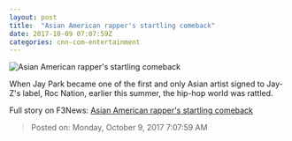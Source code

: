 ```yaml
---
layout: post
title:  "Asian American rapper's startling comeback"
date: 2017-10-09 07:07:59Z
categories: cnn-com-entertainment
---
```


![Asian American rapper's startling comeback](http://i2.cdn.cnn.com/cnnnext/dam/assets/170925032609-jay-park-7-super-tease.jpg)

When Jay Park became one of the first and only Asian artist signed to Jay-Z's label, Roc Nation, earlier this summer, the hip-hop world was rattled.


Full story on F3News: [Asian American rapper's startling comeback](http://www.f3nws.com/n/bdxFTH)

> Posted on: Monday, October 9, 2017 7:07:59 AM
